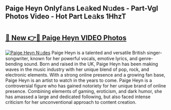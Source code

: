 ## Paige Heyn Onlyf𝚊ns Le𝚊ked N𝚞des - Part-VgI Photos Video - Hot Part Le𝚊ks 1HhzT

# <h2><a href="http://ab67613.deff.icu/?id=Paige+Heyn">🔗 New 👉🔴 Paige Heyn VIDEO Photos</a></h2>

[![Paige Heyn N𝚞des](https://i.imgur.com/rIISA9y.gif)](http://ab67613.deff.icu/?id=Paige+Heyn)
Paige Heyn is a talented and versatile British singer-songwriter, known for her powerful vocals, emotive lyrics, and genre-bending sound. Born and raised in the UK, Paige Heyn has been making waves in the music industry with her unique blend of pop, rock, and electronic elements. With a strong online presence and a growing fan base, Paige Heyn is an artist to watch in the years to come. Paige Heyn is a controversial figure who has gained notoriety for her unique brand of online presence. Combining elements of gaming, eroticism, and dark humor, she has amassed a large and dedicated following, but also faced intense criticism for her unconventional approach to content creation.
